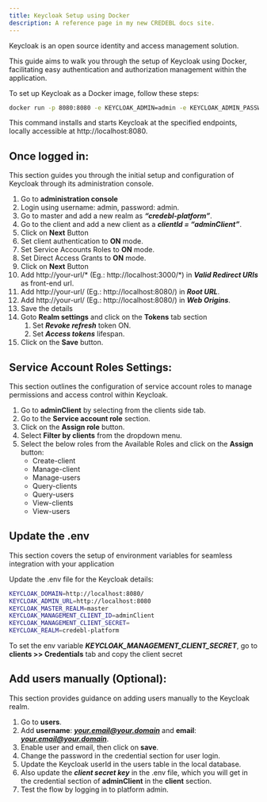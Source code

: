 ```yaml
---
title: Keycloak Setup using Docker
description: A reference page in my new CREDEBL docs site.
---
```


Keycloak is an open source identity and access management solution.

This guide aims to walk you through the setup of Keycloak using Docker, facilitating easy authentication and authorization management within the application.

To set up Keycloak as a Docker image, follow these steps:

```bash
docker run -p 8080:8080 -e KEYCLOAK_ADMIN=admin -e KEYCLOAK_ADMIN_PASSWORD=admin quay.io/keycloak/keycloak:23.0.6 start-dev
```

This command installs and starts Keycloak at the specified endpoints, locally accessible at http://localhost:8080.

## Once logged in:
This section guides you through the initial setup and configuration of Keycloak through its administration console.

1. Go to **administration console**
2. Login using username: admin,  password: admin.
3. Go to master and add a new realm as ***“credebl-platform”***.
4. Go to the client and add a new client as a ***clientId = “adminClient”***.
5. Click on **Next** Button
6. Set client authentication to **ON** mode.
7. Set Service Accounts Roles to **ON** mode.
8. Set Direct Access Grants to **ON** mode.
9. Click on **Next** Button
10. Add http://your-url/* (Eg.: http://localhost:3000/*) in ***Valid Redirect URIs***  as front-end url.
11. Add http://your-url/ (Eg.: http://localhost:8080/) in ***Root URL***.
12. Add http://your-url/ (Eg.: http://localhost:8080/) in ***Web Origins***.
13. Save the details
14. Goto **Realm settings** and click on the **Tokens** tab section
    1. Set ***Revoke refresh*** token ON.
    2. Set ***Access tokens*** lifespan.
14. Click on the **Save** button.

## Service Account Roles Settings:

This section outlines the configuration of service account roles to manage permissions and access control within Keycloak.

1. Go to **adminClient** by selecting from the clients side tab.
2. Go to the **Service account role** section.
3. Click on the **Assign role** button.
4. Select **Filter by clients** from the dropdown menu.
5. Select the below roles from the Available Roles and click on the **Assign** button:
    - Create-client
    - Manage-client
    - Manage-users
    - Query-clients
    - Query-users
    - View-clients
    - View-users

## Update the .env

This section covers the setup of environment variables for seamless integration with your application

Update the .env file for the Keycloak details:
```bash
KEYCLOAK_DOMAIN=http://localhost:8080/
KEYCLOAK_ADMIN_URL=http://localhost:8080
KEYCLOAK_MASTER_REALM=master
KEYCLOAK_MANAGEMENT_CLIENT_ID=adminClient
KEYCLOAK_MANAGEMENT_CLIENT_SECRET=
KEYCLOAK_REALM=credebl-platform
```

To set the env variable ***KEYCLOAK_MANAGEMENT_CLIENT_SECRET***, go to **clients >> Credentials** tab and copy the client secret

## Add users manually (Optional):

This section provides guidance on adding users manually to the Keycloak realm.

1. Go to **users**.
2. Add **username**: ***your.email@your.domain*** and **email**: ***your.email@your.domain***.
3. Enable user and email, then click on **save**.
4. Change the password in the credential section for user login.
5. Update the Keycloak userId in the users table in the local database.
6. Also update the ***client secret key*** in the .env file, which you will get in the credential section of **adminClient** in the **client** section.
7. Test the flow by logging in to platform admin.